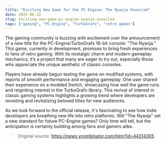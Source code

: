 ```yaml
---
title: "Exciting New Game for the PC-Engine: The Nyanja Unveiled"
date: 2025-06-22
slug: exciting-new-game-pc-engine-nyanja-unveiled
tags: ["gaming", "PC-Engine", "TurboGrafx", "retro games"]
---
```


The gaming community is buzzing with excitement over the announcement of a new title for the PC-Engine/TurboGrafx 16-bit console: "The Nyanja." This game, currently in development, promises to bring fresh experiences to fans of retro gaming. With its nostalgic charm and modern gameplay mechanics, it’s a project that many are eager to try out, especially those who appreciate the unique aesthetic of classic consoles.

Players have already begun testing the game on modified systems, with reports of smooth performance and engaging gameplay. One user shared their experience on a modded Switch, showcasing how well the game runs and reigniting interest in the TurboGrafx library. This revival of interest in classic gaming systems highlights a growing trend where developers are revisiting and revitalizing beloved titles for new audiences.

As we look forward to the official release, it's fascinating to see how indie developers are breathing new life into retro platforms. Will "The Nyanja" set a new standard for future PC-Engine games? Only time will tell, but the anticipation is certainly building among fans and gamers alike.

> Original source: https://news.ycombinator.com/item?id=44314305